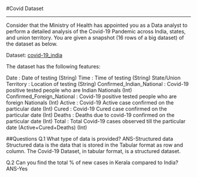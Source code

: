 #Covid Dataset
***
Consider that the Ministry of Health has appointed you as a Data analyst to perform a detailed analysis of the Covid-19 Pandemic across India, states, and union territory. You are given a snapshot (16 rows of a big dataset) of the dataset as below. 
 
Dataset:
[covid-19_india](https://docs.google.com/spreadsheets/d/1Dyf2Mw5qDVpbUJgftAhh3x-urc3g8rAfEl-HWB_dKMw/edit#gid=1594341051)
 
The dataset has the following features: 
 
Date : Date of testing (String)
Time : Time of testing (String)
State/Union Territory : Location of testing (String)
Confirmed_Indian_National : Covid-19 positive tested people who are Indian Nationals (Int)
Confirmed_Foreign_National : Covid-19 positive tested people who are foreign Nationals (Int)
Active : Covid-19 Active case confirmed on the particular date (Int)
Cured : Covid-19 Cured case confirmed on the particular date (Int)
Deaths : Deaths due to covid-19 confirmed on the particular date (Int)
Total : Total Covid-19 cases observed till the particular date (Active+Cured+Deaths) (Int)

##Questions
Q.1 What type of data is provided?
ANS-Structured data 
Structured data is the data that is stored in the Tabular format as row and column. The Covid-19 Dataset, in tabular format, is a structured dataset.

Q.2 Can you find the total % of new cases in Kerala compared to India?
ANS-Yes


